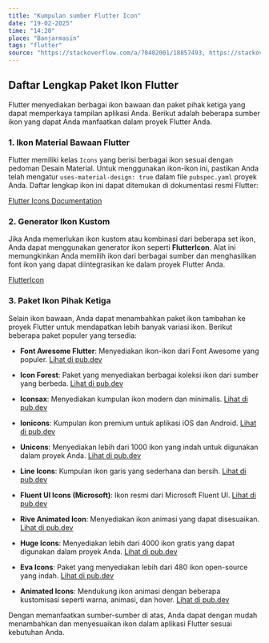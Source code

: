 ```yaml
---
title: "Kumpulan sumber Flutter Icon"
date: "19-02-2025"
time: "14:20"
place: "Banjarmasin"
tags: "flutter"
source: "https://stackoverflow.com/a/70402001/18857493, https://stackoverflow.com/questions/70401732/a-list-of-all-flutter-icons/70402001#70402001"
---
```

## Daftar Lengkap Paket Ikon Flutter

Flutter menyediakan berbagai ikon bawaan dan paket pihak ketiga yang dapat memperkaya tampilan aplikasi Anda. Berikut adalah beberapa sumber ikon yang dapat Anda manfaatkan dalam proyek Flutter Anda.

### 1. Ikon Material Bawaan Flutter

Flutter memiliki kelas `Icons` yang berisi berbagai ikon sesuai dengan pedoman Desain Material. Untuk menggunakan ikon-ikon ini, pastikan Anda telah mengatur `uses-material-design: true` dalam file `pubspec.yaml` proyek Anda. Daftar lengkap ikon ini dapat ditemukan di dokumentasi resmi Flutter:

[Flutter Icons Documentation](https://api.flutter.dev/flutter/material/Icons-class.html)

### 2. Generator Ikon Kustom

Jika Anda memerlukan ikon kustom atau kombinasi dari beberapa set ikon, Anda dapat menggunakan generator ikon seperti **FlutterIcon**. Alat ini memungkinkan Anda memilih ikon dari berbagai sumber dan menghasilkan font ikon yang dapat diintegrasikan ke dalam proyek Flutter Anda.

[FlutterIcon](https://www.fluttericon.com/)

### 3. Paket Ikon Pihak Ketiga

Selain ikon bawaan, Anda dapat menambahkan paket ikon tambahan ke proyek Flutter untuk mendapatkan lebih banyak variasi ikon. Berikut beberapa paket populer yang tersedia:

- **Font Awesome Flutter**: Menyediakan ikon-ikon dari Font Awesome yang populer.
  [Lihat di pub.dev](https://pub.dev/packages/font_awesome_flutter)

- **Icon Forest**: Paket yang menyediakan berbagai koleksi ikon dari sumber yang berbeda.
  [Lihat di pub.dev](https://pub.dev/packages/icon_forest)

- **Iconsax**: Menyediakan kumpulan ikon modern dan minimalis.
  [Lihat di pub.dev](https://pub.dev/packages/iconsax)

- **Ionicons**: Kumpulan ikon premium untuk aplikasi iOS dan Android.
  [Lihat di pub.dev](https://pub.dev/packages/ionicons)

- **Unicons**: Menyediakan lebih dari 1000 ikon yang indah untuk digunakan dalam proyek Anda.
  [Lihat di pub.dev](https://pub.dev/packages/unicons)

- **Line Icons**: Kumpulan ikon garis yang sederhana dan bersih.
  [Lihat di pub.dev](https://pub.dev/packages/line_icons)

- **Fluent UI Icons (Microsoft)**: Ikon resmi dari Microsoft Fluent UI.
  [Lihat di pub.dev](https://pub.dev/packages/fluentui_system_icons)

- **Rive Animated Icon**: Menyediakan ikon animasi yang dapat disesuaikan.
  [Lihat di pub.dev](https://pub.dev/packages/rive_animated_icon)

- **Huge Icons**: Menyediakan lebih dari 4000 ikon gratis yang dapat digunakan dalam proyek Anda.
  [Lihat di pub.dev](https://pub.dev/packages/hugeicons)

- **Eva Icons**: Paket yang menyediakan lebih dari 480 ikon open-source yang indah.
  [Lihat di pub.dev](https://pub.dev/packages/eva_icons_flutter)

- **Animated Icons**: Mendukung ikon animasi dengan beberapa kustomisasi seperti warna, animasi, dan hover.
  [Lihat di pub.dev](https://pub.dev/packages/animated_icon)

Dengan memanfaatkan sumber-sumber di atas, Anda dapat dengan mudah menambahkan dan menyesuaikan ikon dalam aplikasi Flutter sesuai kebutuhan Anda.
